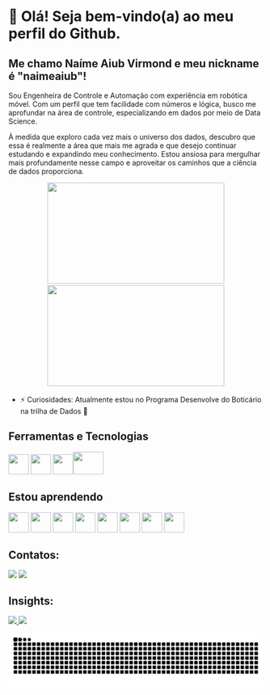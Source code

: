 # 👋 Olá! Seja bem-vindo(a) ao meu perfil do Github.
## Me chamo Naíme Aiub Virmond e meu nickname é "naimeaiub"!

Sou Engenheira de Controle e Automação com experiência em robótica móvel. Com um perfil que tem facilidade com números e lógica, busco me aprofundar na área de controle, especializando em dados por meio de Data Science.

À medida que exploro cada vez mais o universo dos dados, descubro que essa é realmente a área que mais me agrada e que desejo continuar estudando e expandindo meu conhecimento. Estou ansiosa para mergulhar mais profundamente nesse campo e aproveitar os caminhos que a ciência de dados proporciona.

<div align="center">
<img src="https://github.com/naimeaiub/naimeaiub/assets/111865299/3be3ed13-a26b-4f0a-b221-55e63b531de0" width="350" height="200"> <img src="https://github.com/naimeaiub/naimeaiub/assets/111865299/dacc9718-269b-4aa2-aec3-01958f8133c1" width="350" height="200">
</div>


- ⚡ Curiosidades: Atualmente estou no Programa Desenvolve do Boticário na trilha de Dados 🎲

## Ferramentas e Tecnologias       

<img loading="lazy" src="https://cdn.jsdelivr.net/gh/devicons/devicon/icons/git/git-original.svg" width="40" height="40"/> <img loading="lazy" src="https://cdn.jsdelivr.net/gh/devicons/devicon@latest/icons/c/c-plain.svg" width="40" height="40"/> <img loading="lazy" src="https://cdn.jsdelivr.net/gh/devicons/devicon@latest/icons/matlab/matlab-plain.svg" width="40" height="40"/><img src="https://cdn.jsdelivr.net/gh/devicons/devicon@latest/icons/latex/latex-original.svg" width="60" height="45"/> 
          
        

## Estou aprendendo


 <img src="https://cdn.jsdelivr.net/gh/devicons/devicon@latest/icons/amazonwebservices/amazonwebservices-plain-wordmark.svg" width="40" height="40"/> <img src="https://cdn.jsdelivr.net/gh/devicons/devicon@latest/icons/python/python-plain.svg" width="40" height="40"/> <img src="https://cdn.jsdelivr.net/gh/devicons/devicon@latest/icons/jupyter/jupyter-plain-wordmark.svg" width="40" height="40"/> <img src="https://cdn.jsdelivr.net/gh/devicons/devicon@latest/icons/numpy/numpy-plain.svg" width="40" height="40"/> <img src="https://cdn.jsdelivr.net/gh/devicons/devicon@latest/icons/pandas/pandas-plain-wordmark.svg" width="40" height="40"/> <img src="https://cdn.jsdelivr.net/gh/devicons/devicon@latest/icons/postgresql/postgresql-plain-wordmark.svg" width="40" height="40"/> <img src="https://cdn.jsdelivr.net/gh/devicons/devicon@latest/icons/microsoftsqlserver/microsoftsqlserver-plain.svg" width="40" height="40"/> <img src="https://cdn.jsdelivr.net/gh/devicons/devicon@latest/icons/vscode/vscode-original.svg" width="40" height="40"/>  
          
## Contatos:

<div>
<a href = "mailto:naimeaiub@gmail.com"><img loading="lazy" src="https://img.shields.io/badge/Gmail-D14836?style=for-the-badge&logo=gmail&logoColor=white" target="_blank"></a>
<a href="https://www.linkedin.com/in/naime-aiub-virmond/" target="_blank"><img loading="lazy" src="https://img.shields.io/badge/-LinkedIn-%230077B5?style=for-the-badge&logo=linkedin&logoColor=white" target="_blank"></a>   
</div>

## Insights:

<div>
<a href="https://github.com/naimeaiub">
<img loading="lazy" height="180em" src="https://github-readme-stats.vercel.app/api/top-langs/?username=naimeaiub&layout=compact&langs_count=7&theme=dracula"/>
<img loading="lazy" height="180em" src="https://github-readme-stats.vercel.app/api?username=naimeaiub&show_icons=true&theme=dracula&include_all_commits=true&count_private=true"/>

</div>

![snake gif](https://github.com/naimeaiub/naimeaiub/blob/output/github-contribution-grid-snake-dark.svg)         

